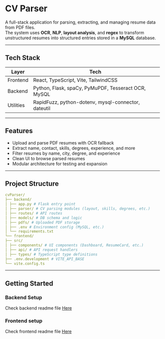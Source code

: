 #  CV Parser

A full-stack application for parsing, extracting, and managing resume data from PDF files.  
The system uses **OCR**, **NLP**, **layout analysis**, and **regex** to transform unstructured resumes into structured entries stored in a **MySQL** database.

---

##  Tech Stack

| Layer     | Tech                                                                 |
|-----------|----------------------------------------------------------------------|
| Frontend  | React, TypeScript, Vite, TailwindCSS                                 |
| Backend   | Python, Flask, spaCy, PyMuPDF, Tesseract OCR, MySQL                  |
| Utilities | RapidFuzz, python-dotenv, mysql-connector, dateutil                  |

---

##  Features

- Upload and parse PDF resumes with OCR fallback
- Extract name, contact, skills, degrees, experience, and more
- Filter resumes by name, city, degree, and experience
- Clean UI to browse parsed resumes
- Modular architecture for testing and expansion

---

##  Project Structure
```yaml
cvParser/
├── backend/
│ ├── app.py # Flask entry point
│ ├── parser/ # CV parsing modules (layout, skills, degrees, etc.)
│ ├── routes/ # API routes
│ ├── models/ # DB schema and logic
│ ├── pdfs/ # Uploaded PDF storage
│ ├── .env # Environment config (MySQL, etc.)
│ └── requirements.txt
└── frontend/
├── src/
│ ├── components/ # UI components (Dashboard, ResumeCard, etc.)
│ ├── api/ # API request handlers
│ ├── types/ # TypeScript type definitions
├── .env.development # VITE_API_BASE
└── vite.config.ts
```
---

##  Getting Started

### Backend Setup

Check backend readme file [Here](https://github.com/BigB021/cvParser/blob/main/backend/README.md)

### Frontend setup 
Check frontend readme file [Here](https://github.com/BigB021/cvParser/blob/main/frontend/README.md)

